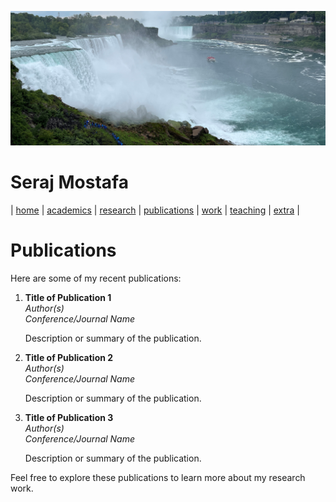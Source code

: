 ![Wallpaper](../images/wall.jpg)

# Seraj Mostafa

| [home](../README.md) | [academics](./markdowns/academics.md) | [research](./markdowns/projects.md) | [publications](./markdowns/publications.md) | [work](./markdowns/works.md) | [teaching](./markdowns/teaching.md) | [extra](./markdowns/extra.md) |

# Publications

Here are some of my recent publications:

1. **Title of Publication 1**\
   *Author(s)*\
   *Conference/Journal Name*
   
   Description or summary of the publication.

2. **Title of Publication 2**\
   *Author(s)*\
   *Conference/Journal Name*
   
   Description or summary of the publication.

3. **Title of Publication 3**\
   *Author(s)*\
   *Conference/Journal Name*
   
   Description or summary of the publication.

Feel free to explore these publications to learn more about my research work.
